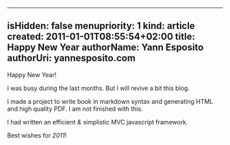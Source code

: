 -----
isHidden:       false
menupriority:   1
kind:           article
created:     2011-01-01T08:55:54+02:00
title: Happy New Year
authorName: Yann Esposito
authorUri: yannesposito.com
-----

Happy New Year!

I was busy during the last months. 
But I will revive a bit this blog.

I made a project to write book in markdown syntax and generating HTML and high quality PDF. I am not finished with this.

I had written an efficient _&_ simplistic MVC javascript framework.

Best wishes for _2011_!
